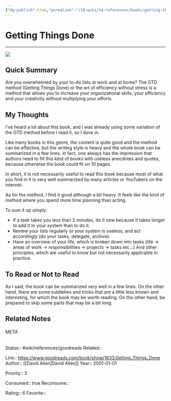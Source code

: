 ```yaml
---
{"dg-publish":true,"permalink":"/10-wiki/14-references/books/getting-things-done-0142000280/","title":"Getting Things Done"}
---
```


# Getting Things Done
---
![](https://i.gr-assets.com/images/S/compressed.photo.goodreads.com/books/1312474060l/1633.jpg)


## Quick Summary
Are you overwhelmed by your to-do lists at work and at home? The GTD method (Getting Things Done) or the art of efficiency without stress is a method that allows you to increase your organizational skills, your efficiency and your creativity without multiplying your efforts.

## My Thoughts
I've heard a lot about this book, and I was already using some variation of the GTD method before I read it, so I dove in.

Like many books in this genre, the content is quite good and the method can be effective, but the writing style is heavy and the whole book can be summarized in a few lines. In fact, one always has the impression that authors need to fill this kind of books with useless anecdotes and quotes, because otherwise the book could fit on 10 pages.

In short, it is not necessarily useful to read this book because most of what you find in it is very well summarized by many articles or YouTubers on the internet.

As for the method, I find it good although a bit heavy. It feels like the kind of method where you spend more time planning than acting.

To sum it up simply:
- If a task takes you less than 2 minutes, do it now because it takes longer to add it to your system than to do it.
- Review your lists regularly or your system is useless, and act accordingly (do your tasks, delegate, archive).
- Have an overview of your life, which is broken down into tasks (life -> areas of work -> responsibilities -> projects -> tasks etc...)
And other principles, which are useful to know but not necessarily applicable in practice.

## To Read or Not to Read
As I said, the book can be summarized very well in a few lines. On the other hand, there are some subtleties and tricks that are a little less known and interesting, for which the book may be worth reading. On the other hand, be prepared to skip some parts that may be a bit long.



## Related Notes




###### META
Status:: #wiki/references/goodreads
Related:: 

Link:: https://www.goodreads.com/book/show/1633.Getting_Things_Done
Author:: [[David    Allen\|David    Allen]]
Year:: 2001-01-01

Priority:: 3

Consumed:: true
Reconsume:: 

Rating:: 6
Favorite:: 
